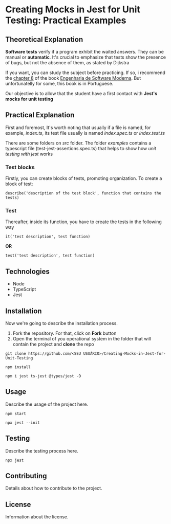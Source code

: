 # Creating Mocks in Jest for Unit Testing: Practical Examples

## Theoretical Explanation

**Software tests** verify if a program exhibit the waited answers. They can be manual or **automatic**. It's crucial to emphasize that tests show the presence of bugs, but not the absence of them, as stated by Dijkstra

If you want, you can study the subject before practicing. If so, i recommend the [chapter 8](https://engsoftmoderna.info/cap8.html) of the book [Engenharia de Software Moderna](https://engsoftmoderna.info). But unfortunatelly for some, this book is in Portuguese.

Our objective is to allow that the student have a first contact with **Jest's mocks for unit testing**

## Practical Explanation

First and foremost, It's worth noting that usually if a file is named, for example, *index.ts*, its test file usually is named *index.spec.ts* or *index.test.ts*

There are some folders on *src* folder. The folder *examples* contains a typescript file (test-jest-assertions.spec.ts) that helps to show how *unit testing with jest* works

### Test blocks

Firstly, you can create blocks of tests, promoting organization. To create a block of test:
```
describe('description of the test block', function that contains the tests)
```

### Test

Thereafter, inside its function, you have to create the tests in the following way

```
it('test description', test function)
```

**OR**

```
test('test description', test function)
```

## Technologies

- Node
- TypeScript
- Jest

## Installation

Now we're going to describe the installation process.

1. Fork the repository. For that, click on **Fork** button
2. Open the terminal of you operational system in the folder that will contain the project and **clone** the repo
```
git clone https://github.com/<SEU USUÁRIO>/Creating-Mocks-in-Jest-for-Unit-Testing
```

```
npm install
```

```
npm i jest ts-jest @types/jest -D
```

## Usage

Describe the usage of the project here.

```
npm start
```

```
npx jest --init
```

## Testing

Describe the testing process here.

```
npx jest
```

## Contributing

Details about how to contribute to the project.

## License

Information about the license.
